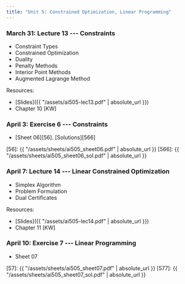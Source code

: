 ```yaml
---
title: "Unit 5: Constrained Optimization, Linear Programming" 
---
```



### March 31: Lecture 13 --- Constraints

- Constraint Types
- Constrained Optimization
- Duality
- Penalty Methods
- Interior Point Methods
- Augmented Lagrange Method


Resources:

- [Slides]({{ "/assets/ai505-lec13.pdf" | absolute_url }})
- Chapter 10 [KW]

### April 3: Exercise 6 --- Constraints

- [Sheet 06][56]. [Solutions][566]

[56]: {{ "/assets/sheets/ai505_sheet06.pdf" | absolute_url }}
[566]: {{ "/assets/sheets/ai505_sheet06_sol.pdf" | absolute_url }}


### April 7: Lecture 14 --- Linear Constrained Optimization

- Simplex Algorithm
- Problem Formulation
- Dual Certificates

Resources:

- [Slides]({{ "/assets/ai505-lec14.pdf" | absolute_url }})
- Chapter 11 [KW]

### April 10: Exercise 7 --- Linear Programming

- Sheet 07

[57]: {{ "/assets/sheets/ai505_sheet07.pdf" | absolute_url }}
[577]: {{ "/assets/sheets/ai505_sheet07_sol.pdf" | absolute_url }}
